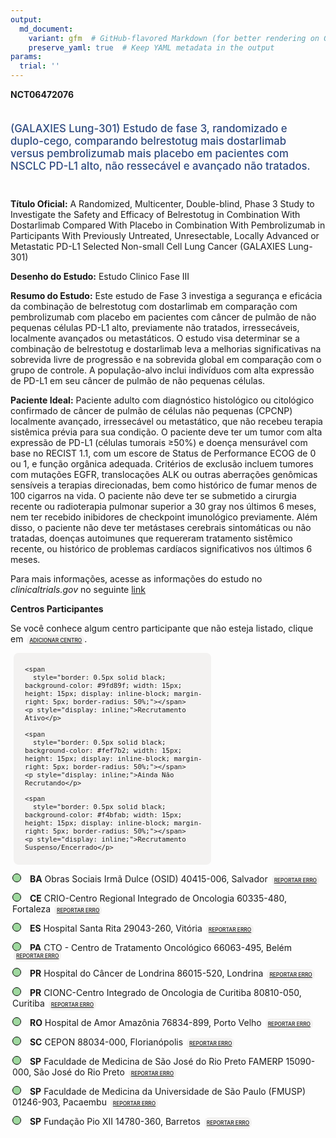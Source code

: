 ```yaml
---
output: 
  md_document:
    variant: gfm  # GitHub-flavored Markdown (for better rendering on GitHub)
    preserve_yaml: true  # Keep YAML metadata in the output
params:
  trial: ''
---
```


<script async src="https://scripts.simpleanalyticscdn.com/latest.js"></script>

**NCT06472076**

<div style="padding: 5px 5px 5px 0px; font-size: 1.20em; font-weight: 500; color: #2E4A7F; text-align: left; margin-bottom: 20px">

(GALAXIES Lung-301) Estudo de fase 3, randomizado e duplo-cego,
comparando belrestotug mais dostarlimab versus pembrolizumab mais
placebo em pacientes com NSCLC PD-L1 alto, não ressecável e avançado não
tratados.

</div>

**Título Oficial:** A Randomized, Multicenter, Double-blind, Phase 3
Study to Investigate the Safety and Efficacy of Belrestotug in
Combination With Dostarlimab Compared With Placebo in Combination With
Pembrolizumab in Participants With Previously Untreated, Unresectable,
Locally Advanced or Metastatic PD-L1 Selected Non-small Cell Lung Cancer
(GALAXIES Lung-301)

**Desenho do Estudo:** Estudo Clinico Fase III

**Resumo do Estudo:** Este estudo de Fase 3 investiga a segurança e
eficácia da combinação de belrestotug com dostarlimab em comparação com
pembrolizumab com placebo em pacientes com câncer de pulmão de não
pequenas células PD-L1 alto, previamente não tratados, irressecáveis,
localmente avançados ou metastáticos. O estudo visa determinar se a
combinação de belrestotug e dostarlimab leva a melhorias significativas
na sobrevida livre de progressão e na sobrevida global em comparação com
o grupo de controle. A população-alvo inclui indivíduos com alta
expressão de PD-L1 em seu câncer de pulmão de não pequenas células.

**Paciente Ideal:** Paciente adulto com diagnóstico histológico ou
citológico confirmado de câncer de pulmão de células não pequenas
(CPCNP) localmente avançado, irressecável ou metastático, que não
recebeu terapia sistêmica prévia para sua condição. O paciente deve ter
um tumor com alta expressão de PD-L1 (células tumorais ≥50%) e doença
mensurável com base no RECIST 1.1, com um escore de Status de
Performance ECOG de 0 ou 1, e função orgânica adequada. Critérios de
exclusão incluem tumores com mutações EGFR, translocações ALK ou outras
aberrações genômicas sensíveis a terapias direcionadas, bem como
histórico de fumar menos de 100 cigarros na vida. O paciente não deve
ter se submetido a cirurgia recente ou radioterapia pulmonar superior a
30 gray nos últimos 6 meses, nem ter recebido inibidores de checkpoint
imunológico previamente. Além disso, o paciente não deve ter metástases
cerebrais sintomáticas ou não tratadas, doenças autoimunes que
requereram tratamento sistêmico recente, ou histórico de problemas
cardíacos significativos nos últimos 6 meses.

Para mais informações, acesse as informações do estudo no
*clinicaltrials.gov* no seguinte
[link](https://clinicaltrials.gov/ct2/show/NCT06472076)

**Centros Participantes**

Se você conhece algum centro participante que não esteja listado, clique
em
<span style="color: #2E4A7F; margin-left: 2px; padding: 4px; background-color: #f3f2f1; border-radius: 8px; font-weight: 500; font-size: 0.6em"><a
href="https://cancertrialsbr.shinyapps.io/formsapp?study_nct_id=NCT06472076&amp;location_id=N%2FA&amp;location_full_name=N%2FA&amp;form_type=Adicionar%20Centro"
target="_blank">ADICIONAR CENTRO</a></span>.

<div style="margin-bottom: 8px; margin-left: 5px; padding: 8px; max-width: 300px; background-color: #f3f2f1; border-radius: 8px; font-size: 0.9em">

<div style="margin-left: 10px;">

    <span 
      style="border: 0.5px solid black; background-color: #9fd89f; width: 15px; height: 15px; display: inline-block; margin-right: 5px; border-radius: 50%;"></span>
    <p style="display: inline;">Recrutamento Ativo</p>

</div>

<div style="margin-left: 10px;">

    <span 
      style="border: 0.5px solid black; background-color: #fef7b2; width: 15px; height: 15px; display: inline-block; margin-right: 5px; border-radius: 50%;"></span>
    <p style="display: inline;">Ainda Não Recrutando</p>

</div>

<div style="margin-left: 10px;">

    <span 
      style="border: 0.5px solid black; background-color: #f4bfab; width: 15px; height: 15px; display: inline-block; margin-right: 5px; border-radius: 50%;"></span>
    <p style="display: inline;">Recrutamento Suspenso/Encerrado</p>

</div>

</div>

<div style="margin: 3px;">

<span style="border: 0.5px solid black; display: inline-block; width: 12px; height: 12px; border-radius: 50%; margin-right: 10px; padding-bottom: 0px; background-color: #9fd89f;"></span>
<b>BA</b> Obras Sociais Irmã Dulce (OSID) 40415-006, Salvador
<span style="color: #2E4A7F; margin-left: 2px; padding: 4px; background-color: #f3f2f1; border-radius: 8px; font-weight: 500; font-size: 0.6em"><a
href="https://cancertrialsbr.shinyapps.io/formsapp?study_nct_id=NCT06472076&amp;location_id=GSKINVESTIGATIONALSITESALVADOR40414120BRAZIL&amp;location_full_name=Obras%20Sociais%20Irm%C3%A3%20Dulce%20%28OSID%29%2C%2040415-006%2C%20Salvador&amp;form_type=Reportar%20Erro"
target="_blank">REPORTAR ERRO</a></span>

</div>

<div style="margin: 3px;">

<span style="border: 0.5px solid black; display: inline-block; width: 12px; height: 12px; border-radius: 50%; margin-right: 10px; padding-bottom: 0px; background-color: #9fd89f;"></span>
<b>CE</b> CRIO-Centro Regional Integrado de Oncologia 60335-480,
Fortaleza
<span style="color: #2E4A7F; margin-left: 2px; padding: 4px; background-color: #f3f2f1; border-radius: 8px; font-weight: 500; font-size: 0.6em"><a
href="https://cancertrialsbr.shinyapps.io/formsapp?study_nct_id=NCT06472076&amp;location_id=GSKINVESTIGATIONALSITEFORTALEZA60336232BRAZIL&amp;location_full_name=CRIO-Centro%20Regional%20Integrado%20de%20Oncologia%2C%2060335-480%2C%20Fortaleza&amp;form_type=Reportar%20Erro"
target="_blank">REPORTAR ERRO</a></span>

</div>

<div style="margin: 3px;">

<span style="border: 0.5px solid black; display: inline-block; width: 12px; height: 12px; border-radius: 50%; margin-right: 10px; padding-bottom: 0px; background-color: #9fd89f;"></span>
<b>ES</b> Hospital Santa Rita 29043-260, Vitória
<span style="color: #2E4A7F; margin-left: 2px; padding: 4px; background-color: #f3f2f1; border-radius: 8px; font-weight: 500; font-size: 0.6em"><a
href="https://cancertrialsbr.shinyapps.io/formsapp?study_nct_id=NCT06472076&amp;location_id=GSKINVESTIGATIONALSITEVITORIA29043260BRAZIL&amp;location_full_name=Hospital%20Santa%20Rita%2C%2029043-260%2C%20Vit%C3%B3ria&amp;form_type=Reportar%20Erro"
target="_blank">REPORTAR ERRO</a></span>

</div>

<div style="margin: 3px;">

<span style="border: 0.5px solid black; display: inline-block; width: 12px; height: 12px; border-radius: 50%; margin-right: 10px; padding-bottom: 0px; background-color: #9fd89f;"></span>
<b>PA</b> CTO - Centro de Tratamento Oncológico 66063-495, Belém
<span style="color: #2E4A7F; margin-left: 2px; padding: 4px; background-color: #f3f2f1; border-radius: 8px; font-weight: 500; font-size: 0.6em"><a
href="https://cancertrialsbr.shinyapps.io/formsapp?study_nct_id=NCT06472076&amp;location_id=GSKINVESTIGATIONALSITEBELEM66073005BRAZIL&amp;location_full_name=CTO%20-%20Centro%20de%20Tratamento%20Oncol%C3%B3gico%2C%2066063-495%2C%20Bel%C3%A9m&amp;form_type=Reportar%20Erro"
target="_blank">REPORTAR ERRO</a></span>

</div>

<div style="margin: 3px;">

<span style="border: 0.5px solid black; display: inline-block; width: 12px; height: 12px; border-radius: 50%; margin-right: 10px; padding-bottom: 0px; background-color: #9fd89f;"></span>
<b>PR</b> Hospital do Câncer de Londrina 86015-520, Londrina
<span style="color: #2E4A7F; margin-left: 2px; padding: 4px; background-color: #f3f2f1; border-radius: 8px; font-weight: 500; font-size: 0.6em"><a
href="https://cancertrialsbr.shinyapps.io/formsapp?study_nct_id=NCT06472076&amp;location_id=GSKINVESTIGATIONALSITELONDRINA86015520BRAZIL&amp;location_full_name=Hospital%20do%20C%C3%A2ncer%20de%20Londrina%2C%2086015-520%2C%20Londrina&amp;form_type=Reportar%20Erro"
target="_blank">REPORTAR ERRO</a></span>

</div>

<div style="margin: 3px;">

<span style="border: 0.5px solid black; display: inline-block; width: 12px; height: 12px; border-radius: 50%; margin-right: 10px; padding-bottom: 0px; background-color: #9fd89f;"></span>
<b>PR</b> CIONC-Centro Integrado de Oncologia de Curitiba 80810-050,
Curitiba
<span style="color: #2E4A7F; margin-left: 2px; padding: 4px; background-color: #f3f2f1; border-radius: 8px; font-weight: 500; font-size: 0.6em"><a
href="https://cancertrialsbr.shinyapps.io/formsapp?study_nct_id=NCT06472076&amp;location_id=GSKINVESTIGATIONALSITECURITIBAPR80810050BRAZIL&amp;location_full_name=CIONC-Centro%20Integrado%20de%20Oncologia%20de%20Curitiba%2C%2080810-050%2C%20Curitiba&amp;form_type=Reportar%20Erro"
target="_blank">REPORTAR ERRO</a></span>

</div>

<div style="margin: 3px;">

<span style="border: 0.5px solid black; display: inline-block; width: 12px; height: 12px; border-radius: 50%; margin-right: 10px; padding-bottom: 0px; background-color: #9fd89f;"></span>
<b>RO</b> Hospital de Amor Amazônia 76834-899, Porto Velho
<span style="color: #2E4A7F; margin-left: 2px; padding: 4px; background-color: #f3f2f1; border-radius: 8px; font-weight: 500; font-size: 0.6em"><a
href="https://cancertrialsbr.shinyapps.io/formsapp?study_nct_id=NCT06472076&amp;location_id=GSKINVESTIGATIONALSITEPORTOVELHORONDONIA76834899BRAZIL&amp;location_full_name=Hospital%20de%20Amor%20Amaz%C3%B4nia%2C%2076834-899%2C%20Porto%20Velho&amp;form_type=Reportar%20Erro"
target="_blank">REPORTAR ERRO</a></span>

</div>

<div style="margin: 3px;">

<span style="border: 0.5px solid black; display: inline-block; width: 12px; height: 12px; border-radius: 50%; margin-right: 10px; padding-bottom: 0px; background-color: #9fd89f;"></span>
<b>SC</b> CEPON 88034-000, Florianópolis
<span style="color: #2E4A7F; margin-left: 2px; padding: 4px; background-color: #f3f2f1; border-radius: 8px; font-weight: 500; font-size: 0.6em"><a
href="https://cancertrialsbr.shinyapps.io/formsapp?study_nct_id=NCT06472076&amp;location_id=GSKINVESTIGATIONALSITEFLORIANOPOLIS88034000BRAZIL&amp;location_full_name=CEPON%2C%2088034-000%2C%20Florian%C3%B3polis&amp;form_type=Reportar%20Erro"
target="_blank">REPORTAR ERRO</a></span>

</div>

<div style="margin: 3px;">

<span style="border: 0.5px solid black; display: inline-block; width: 12px; height: 12px; border-radius: 50%; margin-right: 10px; padding-bottom: 0px; background-color: #9fd89f;"></span>
<b>SP</b> Faculdade de Medicina de São José do Rio Preto FAMERP
15090-000, São José do Rio Preto
<span style="color: #2E4A7F; margin-left: 2px; padding: 4px; background-color: #f3f2f1; border-radius: 8px; font-weight: 500; font-size: 0.6em"><a
href="https://cancertrialsbr.shinyapps.io/formsapp?study_nct_id=NCT06472076&amp;location_id=GSKINVESTIGATIONALSITESAOJOSEDORIOPRETOSP15090000BRAZIL&amp;location_full_name=Faculdade%20de%20Medicina%20de%20S%C3%A3o%20Jos%C3%A9%20do%20Rio%20Preto%20FAMERP%2C%2015090-000%2C%20S%C3%A3o%20Jos%C3%A9%20do%20Rio%20Preto&amp;form_type=Reportar%20Erro"
target="_blank">REPORTAR ERRO</a></span>

</div>

<div style="margin: 3px;">

<span style="border: 0.5px solid black; display: inline-block; width: 12px; height: 12px; border-radius: 50%; margin-right: 10px; padding-bottom: 0px; background-color: #9fd89f;"></span>
<b>SP</b> Faculdade de Medicina da Universidade de São Paulo (FMUSP)
01246-903, Pacaembu
<span style="color: #2E4A7F; margin-left: 2px; padding: 4px; background-color: #f3f2f1; border-radius: 8px; font-weight: 500; font-size: 0.6em"><a
href="https://cancertrialsbr.shinyapps.io/formsapp?study_nct_id=NCT06472076&amp;location_id=GSKINVESTIGATIONALSITESAOPAULO04312903BRAZIL&amp;location_full_name=Faculdade%20de%20Medicina%20da%20Universidade%20de%20S%C3%A3o%20Paulo%20%28FMUSP%29%2C%2001246-903%2C%20Pacaembu&amp;form_type=Reportar%20Erro"
target="_blank">REPORTAR ERRO</a></span>

</div>

<div style="margin: 3px;">

<span style="border: 0.5px solid black; display: inline-block; width: 12px; height: 12px; border-radius: 50%; margin-right: 10px; padding-bottom: 0px; background-color: #9fd89f;"></span>
<b>SP</b> Fundação Pio XII 14780-360, Barretos
<span style="color: #2E4A7F; margin-left: 2px; padding: 4px; background-color: #f3f2f1; border-radius: 8px; font-weight: 500; font-size: 0.6em"><a
href="https://cancertrialsbr.shinyapps.io/formsapp?study_nct_id=NCT06472076&amp;location_id=GSKINVESTIGATIONALSITEBARRETOS14784400BRAZIL&amp;location_full_name=Funda%C3%A7%C3%A3o%20Pio%20XII%2C%2014780-360%2C%20Barretos&amp;form_type=Reportar%20Erro"
target="_blank">REPORTAR ERRO</a></span>

</div>
